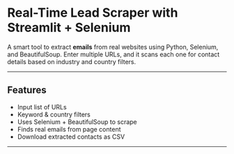 # Real-Time Lead Scraper with Streamlit + Selenium

A smart tool to extract **emails** from real websites using Python, Selenium, and BeautifulSoup. Enter multiple URLs, and it scans each one for contact details based on industry and country filters.

---

##  Features

- Input list of URLs
- Keyword & country filters
- Uses Selenium + BeautifulSoup to scrape
- Finds real emails from page content
- Download extracted contacts as CSV

---

